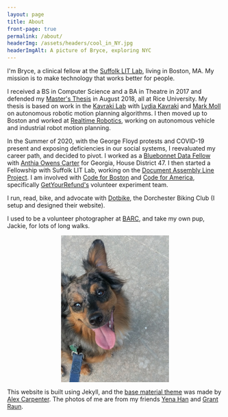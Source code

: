 ```yaml
---
layout: page
title: About
front-page: true
permalink: /about/
headerImg: /assets/headers/cool_in_NY.jpg
headerImgAlt: A picture of Bryce, exploring NYC
---
```


I'm Bryce, a clinical fellow at the [Suffolk LIT Lab](https://suffolklitlab.org/), living in Boston, MA.
My mission is to make technology that works better for people.  

I received a BS in Computer Science and a BA in Theatre in 2017 and defended my [Master's Thesis](/academic) in August 2018, all at Rice University.
My thesis is based on work in the [Kavraki Lab](http://www.kavrakilab.org/)
with [Lydia Kavraki](https://www.cs.rice.edu/~kavraki/) and [Mark Moll](https://www.cs.rice.edu/~mmoll/)
on autonomous robotic motion planning algorithms. I then moved up to Boston and worked at [Realtime Robotics](https://rtr.ai), working on autonomous vehicle and industrial robot motion planning.

In the Summer of 2020, with the George Floyd protests and COVID-19 present and exposing deficiencies in our social systems, I reevaluated my career path, and decided to pivot.
I worked as a [Bluebonnet Data Fellow](https://www.bluebonnetdata.org/) with [Anthia Owens Carter](https://ballotpedia.org/Anthia_Carter) for Georgia, House District 47.
I then started a Fellowship with Suffolk LIT Lab, working on the [Document Assembly Line Project](https://suffolklitlab.org/doc-assembly-line/).
I am involved with [Code for Boston](https://www.codeforboston.org/) and [Code for America](https://www.codeforamerica.org/), specifically [GetYourRefund's](https://www.codeforamerica.org/programs/getyourrefund) volunteer experiment team.

I run, read, bike, and advocate with [Dotbike](http://dotbike.org), the Dorchester Biking Club (I setup and designed their website).

I used to be a volunteer photographer at [BARC](http://www.houstontx.gov/barc/), and take my own pup, Jackie, for lots of long walks.

<img src="/assets/Jackie.jpg" alt="Jackie Boy" style="width: 50%; display:block; margin-left:auto; margin-right:auto;"/>

This website is built using Jekyll, and the
[base material theme](https://github.com/alexcarpenter/material-jekyll-theme) was made by [Alex Carpenter](https://alexcarpenter.me/).
The photos of me are from my friends [Yena Han](https://yenahan.squarespace.com) and [Grant Raun](https://www.grantraun.com).
